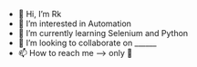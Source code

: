 - 👋 Hi, I’m Rk
- 👀 I’m interested in Automation
- 🌱 I’m currently learning Selenium and Python
- 💞️ I’m looking to collaborate on ______
- 📫 How to reach me --> only 📧

<!---
rajkumarbalu08/rajkumarbalu08 is a ✨ special ✨ repository because its `README.md` (this file) appears on your GitHub profile.
You can click the Preview link to take a look at your changes.
--->
